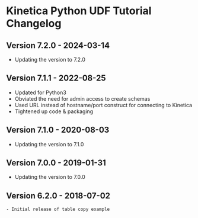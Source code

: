 Kinetica Python UDF Tutorial Changelog
======================================


Version 7.2.0 - 2024-03-14
--------------------------

  - Updating the version to 7.2.0


Version 7.1.1 - 2022-08-25
--------------------------

- Updated for Python3
- Obviated the need for admin access to create schemas
- Used URL instead of hostname/port construct for connecting to Kinetica
- Tightened up code & packaging


Version 7.1.0 - 2020-08-03
--------------------------

  - Updating the version to 7.1.0


Version 7.0.0 - 2019-01-31
--------------------------

  - Updating the version to 7.0.0


Version 6.2.0 - 2018-07-02
--------------------------

	- Initial release of table copy example
